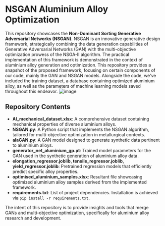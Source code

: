 # NSGAN Aluminium Alloy Optimization

This repository showcases the **Non-Dominant Sorting Generative Adversarial Networks (NSGAN)**. NSGAN is an innovative generative design framework, strategically combining the data generation capabilities of Generative Adversarial Networks (GAN) with the multi-objective optimization prowess of the NSGA-II algorithm. The practical implementation of this framework is demonstrated in the context of aluminium alloy generation and optimization. This repository provides a snapshot of the proposed framework, focusing on certain components of our code, mainly the GAN and NSGAN models. Alongside the code, we've included the training dataset, a database containing optimized aluminium alloy, as well as the parameters of machine learning models saved throughout this endeavor.
![image](https://github.com/anucecszl/NSGAN_aluminium/assets/51730485/831a1fb6-5967-4404-9a19-f4971d79d931)


## Repository Contents

- **Al_mechanical_dataset.xlsx**: A comprehensive dataset containing mechanical properties of diverse aluminium alloys.
- **NSGAN.py**: A Python script that implements the NSGAN algorithm, tailored for multi-objective optimization in metallurgical contexts.
- **alaGAN.py**: A GAN model designed to generate synthetic data pertinent to aluminium alloys.
- **generator_net_aluminium_gp.pt**: Trained model parameters for the GAN used in the synthetic generation of aluminium alloy data.
- **elongation_regressor.joblib, tensile_regressor.joblib, yield_regressor.joblib**: Pretrained regression models that efficiently predict specific alloy properties.
- **optimised_aluminium_samples.xlsx**: Resultant file showcasing optimized aluminium alloy samples derived from the implemented framework.
- **requirements.txt**: List of project dependencies. Installation is achieved via `pip install -r requirements.txt`.

The intent of this repository is to provide insights and tools that merge GANs and multi-objective optimization, specifically for aluminium alloy research and development.

